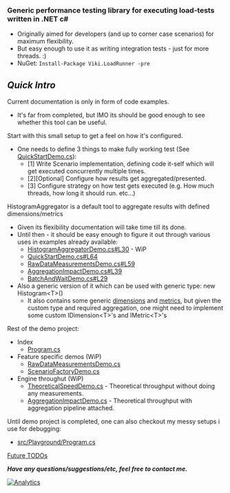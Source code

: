 ### Generic performance testing library for executing load-tests written in .NET c# ###
* Originally aimed for developers (and up to corner case scenarios) for maximum flexibility.
* But easy enough to use it as writing integration tests - just for more threads. :)
* NuGet: `Install-Package Viki.LoadRunner -pre`


## *Quick Intro*
Current documentation is only in form of code examples. 
* It's far from completed, but IMO its should be good enough to see whether this tool can be useful.

Start with this small setup to get a feel on how it's configured.
* One needs to define 3 things to make fully working test (See [QuickStartDemo.cs](/demo/Guides/QuickStart/QuickStartDemo.cs)):
  - [1] Write Scenario implementation, defining code it-self which will get executed concurrently multiple times.
  - [2][Optional] Configure how results get aggregated/presented.
  - [3] Configure strategy on how test gets executed (e.g. How much threads, how long it should run. etc...)

HistogramAggregator is a default tool to aggregate results with defined dimensions/metrics
 * Given its flexibility documentation will take time till its done.
 * Until then - it should be easy enough to figure it out through various uses in examples already available:
   - [HistogramAggregatorDemo.cs#L30](/demo/Guides/Aggregation/HistogramAggregatorDemo.cs#L30) - WiP
   - [QuickStartDemo.cs#L64](/demo/Guides/QuickStart/QuickStartDemo.cs#L64)
   - [RawDataMeasurementsDemo.cs#L59](/demo/Guides/Aggregation/RawDataMeasurementsDemo.cs#L59)
   - [AggregationImpactDemo.cs#L39](/demo/Theoretical/AggregationImpactDemo.cs#L39)
   - [BatchAndWaitDemo.cs#L29](/src/Viki.LoadRunner.Playground/BatchAndWaitDemo.cs#L29)
 * Also a generic version of it which can be used with generic type: new Histogram&lt;T&gt;()
   - It also contains some generic [dimensions](/src/Viki.LoadRunner.Engine/Analytics/Dimensions) and [metrics](/src/Viki.LoadRunner.Engine/Analytics/Metrics), but given the custom type and required aggregation, one might need to implement some custom IDimension&lt;T&gt;'s and IMetric&lt;T&gt;'s
  
Rest of the demo project:
 * Index
   - [Program.cs](/demo/Program.cs)
 * Feature specific demos (WiP)
   - [RawDataMeasurementsDemo.cs](/demo/Guides/Aggregation/RawDataMeasurementsDemo.cs)
   - [ScenarioFactoryDemo.cs](/demo/Guides/StrategyBuilderFeatures/ScenarioFactoryDemo.cs)
 * Engine throughut (WiP)
   - [TheoreticalSpeedDemo.cs](demo/Theoretical/TheoreticalSpeedDemo.cs) - Theoretical throughput without doing any measurements.
   - [AggregationImpactDemo.cs](demo/Theoretical/AggregationImpactDemo.cs) - Theoretical throughput with aggregation pipeline attached.
  
Until demo project is completed, one can also checkout my messy setups i use for debugging:
 * [src/Playground/Program.cs](/src/Viki.LoadRunner.Playground/Program.cs)
  
[Future TODOs](../../wiki/TODOs)

***Have any questions/suggestions/etc, feel free to contact me.***

[![Analytics](https://ga-beacon.appspot.com/UA-71045586-1/LoadRunner/readme?pixel)](https://github.com/Vycka/LoadRunner)
